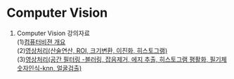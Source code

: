 # Computer Vision

1. Computer Vision 강의자료   
   (1)[컴퓨터비젼 개요](https://github.com/lena6612/ComputerVision/tree/master/ComputerVision/1_ComputerVision개요.pdf)  
   (2)[영상처리(산술연산, ROI, 크기변환, 이진화, 히스토그램)](https://github.com/lena6612/ComputerVision/tree/master/ComputerVision/2_ImageProcessing.pdf)  
   (3)[영상처리(공간 필터링 -블러링, 잡음제거, 에지 추출, 히스토그램 평활화, 필기체숫자인식-knn, 얼굴검출)](https://github.com/lena6612/ComputerVision/tree/master/ComputerVision/3_ImageProcessing.pdf)  
   
